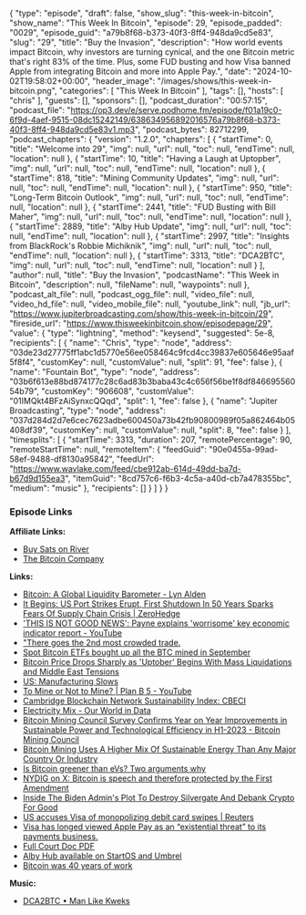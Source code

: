 {
  "type": "episode",
  "draft": false,
  "show_slug": "this-week-in-bitcoin",
  "show_name": "This Week In Bitcoin",
  "episode": 29,
  "episode_padded": "0029",
  "episode_guid": "a79b8f68-b373-40f3-8ff4-948da9cd5e83",
  "slug": "29",
  "title": "Buy the Invasion",
  "description": "How world events impact Bitcoin, why investors are turning cynical, and the one Bitcoin metric that's right 83% of the time. Plus, some FUD busting and how Visa banned Apple from integrating Bitcoin and more into Apple Pay.",
  "date": "2024-10-02T19:58:02+00:00",
  "header_image": "/images/shows/this-week-in-bitcoin.png",
  "categories": [
    "This Week In Bitcoin"
  ],
  "tags": [],
  "hosts": [
    "chris"
  ],
  "guests": [],
  "sponsors": [],
  "podcast_duration": "00:57:15",
  "podcast_file": "https://op3.dev/e/serve.podhome.fm/episode/f01a19c0-6f9d-4aef-9515-08dc15242149/638634956892016576a79b8f68-b373-40f3-8ff4-948da9cd5e83v1.mp3",
  "podcast_bytes": 82712299,
  "podcast_chapters": {
    "version": "1.2.0",
    "chapters": [
      {
        "startTime": 0,
        "title": "Welcome into 29",
        "img": null,
        "url": null,
        "toc": null,
        "endTime": null,
        "location": null
      },
      {
        "startTime": 10,
        "title": "Having a Laugh at Uptopber",
        "img": null,
        "url": null,
        "toc": null,
        "endTime": null,
        "location": null
      },
      {
        "startTime": 818,
        "title": "Mining Community Updates",
        "img": null,
        "url": null,
        "toc": null,
        "endTime": null,
        "location": null
      },
      {
        "startTime": 950,
        "title": "Long-Term Bitcoin Outlook",
        "img": null,
        "url": null,
        "toc": null,
        "endTime": null,
        "location": null
      },
      {
        "startTime": 2441,
        "title": "FUD Busting with Bill Maher",
        "img": null,
        "url": null,
        "toc": null,
        "endTime": null,
        "location": null
      },
      {
        "startTime": 2889,
        "title": "Alby Hub Update",
        "img": null,
        "url": null,
        "toc": null,
        "endTime": null,
        "location": null
      },
      {
        "startTime": 2997,
        "title": "Insights from BlackRock's Robbie Michiknik",
        "img": null,
        "url": null,
        "toc": null,
        "endTime": null,
        "location": null
      },
      {
        "startTime": 3313,
        "title": "DCA2BTC",
        "img": null,
        "url": null,
        "toc": null,
        "endTime": null,
        "location": null
      }
    ],
    "author": null,
    "title": "Buy the Invasion",
    "podcastName": "This Week in Bitcoin",
    "description": null,
    "fileName": null,
    "waypoints": null
  },
  "podcast_alt_file": null,
  "podcast_ogg_file": null,
  "video_file": null,
  "video_hd_file": null,
  "video_mobile_file": null,
  "youtube_link": null,
  "jb_url": "https://www.jupiterbroadcasting.com/show/this-week-in-bitcoin/29",
  "fireside_url": "https://www.thisweekinbitcoin.show/episodepage/29",
  "value": {
    "type": "lightning",
    "method": "keysend",
    "suggested": 5e-8,
    "recipients": [
      {
        "name": "Chris",
        "type": "node",
        "address": "03de23d27775ff1abc1d5770e56ee058464c9fcd4cc39837e605646e95aaf5f8f4",
        "customKey": null,
        "customValue": null,
        "split": 91,
        "fee": false
      },
      {
        "name": "Fountain Bot",
        "type": "node",
        "address": "03b6f613e88bd874177c28c6ad83b3baba43c4c656f56be1f8df84669556054b79",
        "customKey": "906608",
        "customValue": "01IMQkt4BFzAiSynxcQQqd",
        "split": 1,
        "fee": false
      },
      {
        "name": "Jupiter Broadcasting",
        "type": "node",
        "address": "037d284d2d7e6cec7623adbe600450a73b42fb90800989f05a862464b05408df39",
        "customKey": null,
        "customValue": null,
        "split": 8,
        "fee": false
      }
    ],
    "timesplits": [
      {
        "startTime": 3313,
        "duration": 207,
        "remotePercentage": 90,
        "remoteStartTime": null,
        "remoteItem": {
          "feedGuid": "90e0455a-99ad-58ef-9488-df8130a95842",
          "feedUrl": "https://www.wavlake.com/feed/cbe912ab-614d-49dd-ba7d-b67d9d155ea3",
          "itemGuid": "8cd757c6-f6b3-4c5a-a40d-cb7a478355bc",
          "medium": "music"
        },
        "recipients": []
      }
    ]
  }
}


### Episode Links

**Affiliate Links:**

* [Buy Sats on River](https://river.com/signup?r=3CT4V56E)
* [The Bitcoin Company](https://app.thebitcoincompany.com/signup?ref=JUPITER)

**Links:**

* [Bitcoin: A Global Liquidity Barometer - Lyn Alden](https://www.lynalden.com/bitcoin-a-global-liquidity-barometer/)
* [It Begins: US Port Strikes Erupt, First Shutdown In 50 Years Sparks Fears Of Supply Chain Crisis | ZeroHedge](https://www.zerohedge.com/markets/it-begins-us-port-strikes-erupt-first-shutdown-50-years-sparks-fears-supply-chain-crisis)
* ['THIS IS NOT GOOD NEWS': Payne explains 'worrisome' key economic indicator report - YouTube](https://www.youtube.com/watch?v=YOtEOYvP74Y)
* ["There goes the 2nd most crowded trade.](https://x.com/zerohedge/status/1840583365788864904)
* [Spot Bitcoin ETFs bought up all the BTC mined in September](https://x.com/BitcoinMagazine/status/1841128599694303321)
* [Bitcoin Price Drops Sharply as 'Uptober' Begins With Mass Liquidations and Middle East Tensions ](https://decrypt.co/284110/bitcoin-price-drops-mass-liquidations)
* [US: Manufacturing Slows](https://stacker.news/items/707100)
* [To Mine or Not to Mine? | Plan B 5 - YouTube](https://www.youtube.com/watch?v=SjderZFw2R8)
* [Cambridge Blockchain Network Sustainability Index: CBECI](https://ccaf.io/cbnsi/cbeci)
* [Electricity Mix - Our World in Data](https://ourworldindata.org/electricity-mix)
* [Bitcoin Mining Council Survey Confirms Year on Year Improvements in Sustainable Power and Technological Efficiency in H1-2023 - Bitcoin Mining Council](https://bitcoinminingcouncil.com/bitcoin-mining-council-survey-confirms-year-on-year-improvements-in-sustainable-power-and-technological-efficiency-in-h1-2023/)
* [Bitcoin Mining Uses A Higher Mix Of Sustainable Energy Than Any Major Country Or Industry](https://www.forbes.com/sites/greatspeculations/2021/07/06/bitcoin-mining-uses-a-higher-mix-of-sustainable-energy-than-any-major-country-or-industry/?sh=32ecd1a14cc9)
* [Is Bitcoin greener than eVs? Two arguments why](https://x.com/dsbatten/status/1838943822534914266?s=12&t=E9EIlRX-vHxbQ8g23lQU3A)
* [NYDIG on X: Bitcoin is speech and therefore protected by the First Amendment](https://x.com/NYDIG/status/1838957506921414885?t=WNFesyF9CKkCuN4IhxW6Og&s=09)
* [Inside The Biden Admin's Plot To Destroy Silvergate And Debank Crypto For Good ](https://www.zerohedge.com/crypto/inside-biden-admins-plot-destroy-silvergate-and-debank-crypto-good)
* [US accuses Visa of monopolizing debit card swipes | Reuters](https://www.reuters.com/legal/us-accuses-visa-monopolizing-debit-card-swipes-2024-09-24/)
* [Visa has longed viewed Apple Pay as an “existential threat” to its payments business.](https://x.com/alfredohinny/status/1839692740692496780?s=12&t=E9EIlRX-vHxbQ8g23lQU3A)
* [Full Court Doc PDF](https://www.justice.gov/opa/media/1370421/dl)
* [Alby Hub available on StartOS and Umbrel](https://blog.getalby.com/alby-hub-available-on-startos-and-umbrel/)
* [Bitcoin was 40 years of work](https://x.com/bitcoin_teddy/status/1840669162940534915?s=12&t=E9EIlRX-vHxbQ8g23lQU3A)

**Music:**

* [DCA2BTC • Man Like Kweks](https://wavlake.com/album/cbe912ab-614d-49dd-ba7d-b67d9d155ea3)
